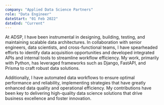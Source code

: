 ```yaml
---
company: "Applied Data Science Partners"
role: "Data Engineer"
dateStart: "01 Feb 2022"
dateEnd: "Current"
---
```



At ADSP, I have been instrumental in designing, building, testing, and maintaining scalable data architectures. In collaboration with senior engineers, data scientists, and cross-functional teams, I have spearheaded efforts to identify data acquisition opportunities and developed integrated APIs and internal tools to streamline workflow efficiency. My work, primarily with Python, has leveraged frameworks such as Django, FastAPI, and Prisma to craft robust data solutions.

Additionally, I have automated data workflows to ensure optimal performance and reliability, implementing strategies that have greatly enhanced data quality and operational efficiency. My contributions have been key to delivering high-quality data science solutions that drive business excellence and foster innovation.